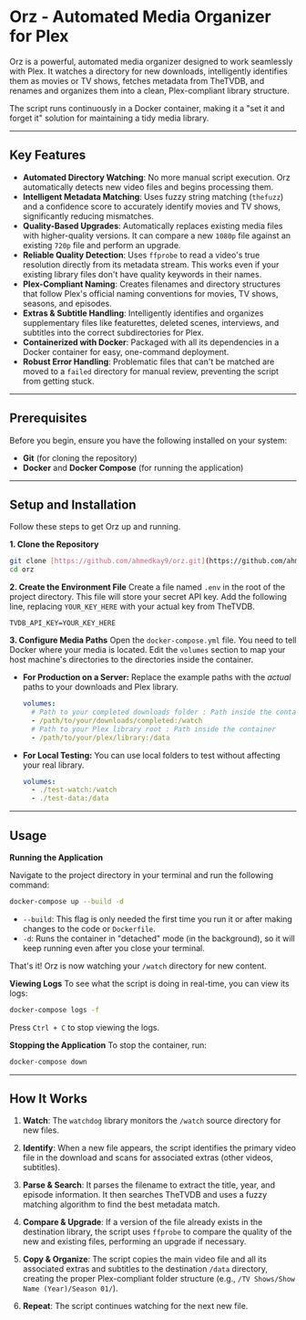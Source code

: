 # Orz - Automated Media Organizer for Plex

Orz is a powerful, automated media organizer designed to work seamlessly with Plex. It watches a directory for new downloads, intelligently identifies them as movies or TV shows, fetches metadata from TheTVDB, and renames and organizes them into a clean, Plex-compliant library structure.

The script runs continuously in a Docker container, making it a "set it and forget it" solution for maintaining a tidy media library.

---

## Key Features

- **Automated Directory Watching**: No more manual script execution. Orz automatically detects new video files and begins processing them.
- **Intelligent Metadata Matching**: Uses fuzzy string matching (`thefuzz`) and a confidence score to accurately identify movies and TV shows, significantly reducing mismatches.
- **Quality-Based Upgrades**: Automatically replaces existing media files with higher-quality versions. It can compare a new `1080p` file against an existing `720p` file and perform an upgrade.
- **Reliable Quality Detection**: Uses `ffprobe` to read a video's true resolution directly from its metadata stream. This works even if your existing library files don't have quality keywords in their names.
- **Plex-Compliant Naming**: Creates filenames and directory structures that follow Plex's official naming conventions for movies, TV shows, seasons, and episodes.
- **Extras & Subtitle Handling**: Intelligently identifies and organizes supplementary files like featurettes, deleted scenes, interviews, and subtitles into the correct subdirectories for Plex.
- **Containerized with Docker**: Packaged with all its dependencies in a Docker container for easy, one-command deployment.
- **Robust Error Handling**: Problematic files that can't be matched are moved to a `failed` directory for manual review, preventing the script from getting stuck.

---

## Prerequisites

Before you begin, ensure you have the following installed on your system:

- **Git** (for cloning the repository)
- **Docker** and **Docker Compose** (for running the application)

---

## Setup and Installation

Follow these steps to get Orz up and running.

**1. Clone the Repository**
```bash
git clone [https://github.com/ahmedkay9/orz.git](https://github.com/ahmedkay9/orz.git)
cd orz
```

**2. Create the Environment File**
Create a file named `.env` in the root of the project directory. This file will store your secret API key. Add the following line, replacing `YOUR_KEY_HERE` with your actual key from TheTVDB.

```
TVDB_API_KEY=YOUR_KEY_HERE
```

**3. Configure Media Paths**
Open the `docker-compose.yml` file. You need to tell Docker where your media is located. Edit the `volumes` section to map your host machine's directories to the directories inside the container.

- **For Production on a Server:**
  Replace the example paths with the *actual* paths to your downloads and Plex library.
  ```yaml
  volumes:
    # Path to your completed downloads folder : Path inside the container
    - /path/to/your/downloads/completed:/watch
    # Path to your Plex library root : Path inside the container
    - /path/to/your/plex/library:/data
  ```

- **For Local Testing:**
  You can use local folders to test without affecting your real library.
  ```yaml
  volumes:
    - ./test-watch:/watch
    - ./test-data:/data
  ```

---

## Usage

**Running the Application**

Navigate to the project directory in your terminal and run the following command:

```bash
docker-compose up --build -d
```
- `--build`: This flag is only needed the first time you run it or after making changes to the code or `Dockerfile`.
- `-d`: Runs the container in "detached" mode (in the background), so it will keep running even after you close your terminal.

That's it! Orz is now watching your `/watch` directory for new content.

**Viewing Logs**
To see what the script is doing in real-time, you can view its logs:
```bash
docker-compose logs -f
```
Press `Ctrl + C` to stop viewing the logs.

**Stopping the Application**
To stop the container, run:
```bash
docker-compose down
```

---

## How It Works

1. **Watch**: The `watchdog` library monitors the `/watch` source directory for new files.

2. **Identify**: When a new file appears, the script identifies the primary video file in the download and scans for associated extras (other videos, subtitles).

3. **Parse & Search**: It parses the filename to extract the title, year, and episode information. It then searches TheTVDB and uses a fuzzy matching algorithm to find the best metadata match.

4. **Compare & Upgrade**: If a version of the file already exists in the destination library, the script uses `ffprobe` to compare the quality of the new and existing files, performing an upgrade if necessary.

5. **Copy & Organize**: The script copies the main video file and all its associated extras and subtitles to the destination `/data` directory, creating the proper Plex-compliant folder structure (e.g., `/TV Shows/Show Name (Year)/Season 01/`).

6. **Repeat**: The script continues watching for the next new file.

